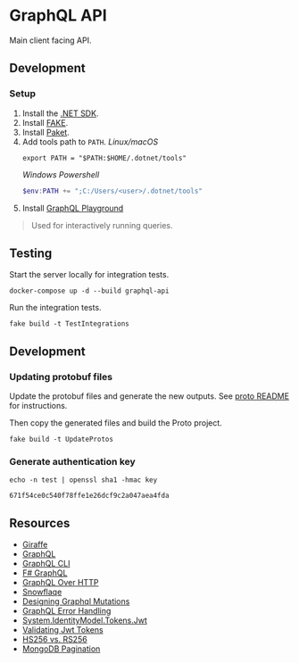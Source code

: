 # GraphQL API
Main client facing API.

## Development

### Setup
1. Install the [.NET SDK](https://andrewmeier.dev/win-dev#dotnet).
2. Install [FAKE](https://andrewmeier.dev/win-dev#fake).
3. Install [Paket](https://andrewmeier.dev/win-dev#paket).
4. Add tools path to `PATH`.
    _Linux/macOS_
    ```shell
    export PATH = "$PATH:$HOME/.dotnet/tools"
    ```
    _Windows Powershell_
    ```powershell
    $env:PATH += ";C:/Users/<user>/.dotnet/tools"
    ```
5. Install [GraphQL Playground](https://github.com/prisma-labs/graphql-playground)
> Used for interactively running queries.

## Testing
Start the server locally for integration tests.
```
docker-compose up -d --build graphql-api
```

Run the integration tests.
```
fake build -t TestIntegrations
```

## Development

### Updating protobuf files
Update the protobuf files and generate the new outputs. 
See [proto README](../proto/README.md) for instructions.

Then copy the generated files and build the Proto project.
```
fake build -t UpdateProtos
```

### Generate authentication key
```
echo -n test | openssl sha1 -hmac key
```
```
671f54ce0c540f78ffe1e26dcf9c2a047aea4fda
```

## Resources
- [Giraffe](https://github.com/giraffe-fsharp/Giraffe/blob/master/DOCUMENTATION.md)
- [GraphQL](https://graphql.org/)
- [GraphQL CLI](https://github.com/graphql-cli/graphql-cli)
- [F# GraphQL](https://github.com/fsprojects/FSharp.Data.GraphQL)
- [GraphQL Over HTTP](https://graphql.org/learn/serving-over-http)
- [Snowflaqe](https://github.com/Zaid-Ajaj/Snowflaqe)
- [Designing Graphql Mutations](https://blog.apollographql.com/designing-graphql-mutations-e09de826ed97)
- [GraphQL Error Handling](https://medium.com/@sachee/200-ok-error-handling-in-graphql-7ec869aec9bc)
- [System.IdentityModel.Tokens.Jwt](https://docs.microsoft.com/en-us/dotnet/api/system.identitymodel.tokens.jwt?view=azure-dotnet)
- [Validating Jwt Tokens](https://dotnetcoretutorials.com/2020/01/15/creating-and-validating-jwt-tokens-in-asp-net-core/)
- [HS256 vs. RS256](https://blog.authrocket.com/blog/2017/4/jwt-signing-hs256-vs-rs256)
- [MongoDB Pagination](https://www.codementor.io/@arpitbhayani/fast-and-efficient-pagination-in-mongodb-9095flbqr)
